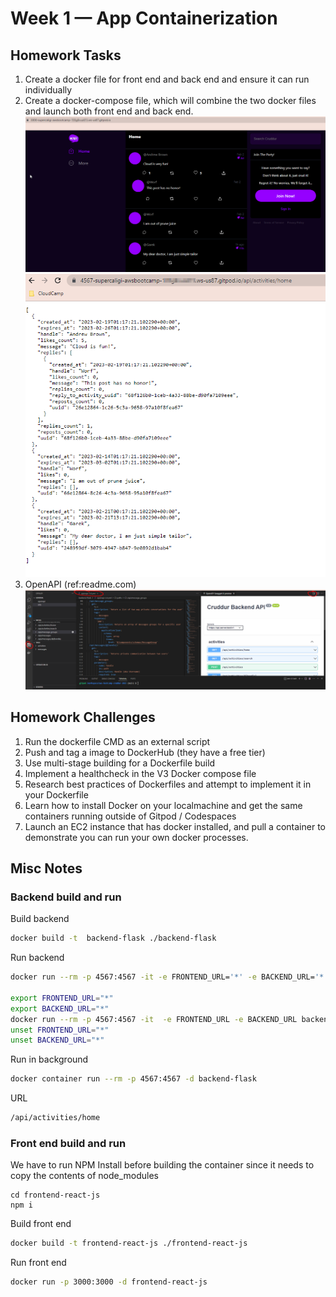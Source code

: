 # Week 1 — App Containerization

## Homework Tasks
1. Create a docker file for front end and back end and ensure it can run individually 
2. Create a docker-compose file, which will combine the two docker files and launch both front end and back end. 
![Frontend](/journal/images/Week%201-%20FrontEndpoint.png)
![Backend](/journal/images/Week%201-%20BackEndpoint.png)
3. OpenAPI (ref:readme.com)
![Backend](/journal/images/Week1-OpenAPI.png)


## Homework Challenges
1. Run the dockerfile CMD as an external script
2. Push and tag a image to DockerHub (they have a free tier)
3. Use multi-stage building for a Dockerfile build
4. Implement a healthcheck in the V3 Docker compose file
5. Research best practices of Dockerfiles and attempt to implement it in your Dockerfile
6. Learn how to install Docker on your localmachine and get the same containers running outside of Gitpod / Codespaces
7. Launch an EC2 instance that has docker installed, and pull a container to demonstrate you can run your own docker processes. 

## Misc Notes

### Backend build and run

Build backend
```sh
docker build -t  backend-flask ./backend-flask
```

Run backend
```sh
docker run --rm -p 4567:4567 -it -e FRONTEND_URL='*' -e BACKEND_URL='*' backend-flask

export FRONTEND_URL="*"
export BACKEND_URL="*"
docker run --rm -p 4567:4567 -it  -e FRONTEND_URL -e BACKEND_URL backend-flask
unset FRONTEND_URL="*"
unset BACKEND_URL="*"
```

Run in background
```sh
docker container run --rm -p 4567:4567 -d backend-flask
```

URL
```sh
/api/activities/home
```

### Front end build and run

We have to run NPM Install before building the container since it needs to copy the contents of node_modules

```
cd frontend-react-js
npm i
```

Build front end
```sh
docker build -t frontend-react-js ./frontend-react-js
```

Run front end
```sh
docker run -p 3000:3000 -d frontend-react-js
```

